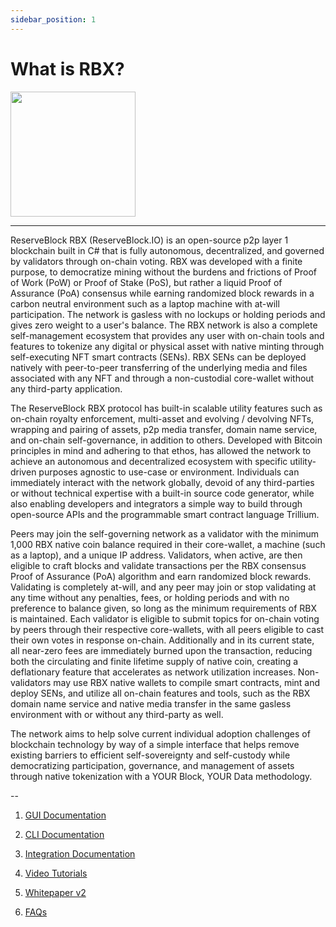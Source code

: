 ```yaml
---
sidebar_position: 1
---
```



# What is RBX?

<img src="/network-assets/rbx-metallic-cube.png" width="200" />

---

ReserveBlock RBX (ReserveBlock.IO) is an open-source p2p layer 1 blockchain built in C# that is fully autonomous, decentralized, and governed by validators through on-chain voting.  RBX was developed with a finite purpose, to democratize mining without the burdens and frictions of Proof of Work (PoW) or Proof of Stake (PoS), but rather a liquid Proof of Assurance (PoA) consensus while earning randomized block rewards in a carbon neutral environment such as a laptop machine with at-will participation.  The network is gasless with no lockups or holding periods and gives zero weight to a user's balance.  The RBX network is also a complete self-management ecosystem that provides any user with on-chain tools and features to tokenize any digital or physical asset with native minting through self-executing NFT smart contracts (SENs).  RBX SENs can be deployed natively with peer-to-peer transferring of the underlying media and files associated with any NFT and through a non-custodial core-wallet without any third-party application. 

The ReserveBlock RBX protocol has built-in scalable utility features such as on-chain royalty enforcement, multi-asset and evolving / devolving NFTs, wrapping and pairing of assets, p2p media transfer, domain name service, and on-chain self-governance, in addition to others.  Developed with Bitcoin principles in mind and adhering to that ethos, has allowed the network to achieve an autonomous and decentralized ecosystem with specific utility-driven purposes agnostic to use-case or environment. Individuals can immediately interact with the network globally, devoid of any third-parties or without technical expertise with a built-in source code generator, while also enabling developers and integrators a simple way to build through open-source APIs and the programmable smart contract language Trillium.  

Peers may join the self-governing network as a validator with the minimum 1,000 RBX native coin balance required in their core-wallet, a machine (such as a laptop), and a unique IP address.  Validators, when active, are then eligible to craft blocks and validate transactions per the RBX consensus Proof of Assurance (PoA) algorithm and earn randomized block rewards. Validating is completely at-will, and any peer may join or stop validating at any time without any penalties, fees, or holding periods and with no preference to balance given, so long as the minimum requirements of RBX is maintained.  Each validator is eligible to submit topics for on-chain voting by peers through their respective core-wallets, with all peers eligible to cast their own votes in response on-chain.  Additionally and in its current state, all near-zero fees are immediately burned upon the transaction,  reducing both the circulating and finite lifetime supply of native coin, creating a deflationary feature that accelerates as network utilization increases.  Non-validators may use RBX native wallets to compile smart contracts, mint and deploy SENs, and utilize all on-chain features and tools, such as the RBX domain name service and native media transfer in the same gasless environment with or without any third-party as well.

The network aims to help solve current individual adoption challenges of blockchain technology by way of a simple interface that helps remove existing barriers to efficient self-sovereignty and self-custody while democratizing participation, governance, and management of assets through native tokenization with a YOUR Block, YOUR Data methodology.  


--

1. [GUI Documentation](/docs/GUI/)

2. [CLI Documentation](/docs/CLI/)

3. [Integration Documentation](/docs/integration/)

4. [Video Tutorials](/docs/FAQs/video-tutorials/)

4. [Whitepaper v2](/docs/documents/whitepaper-v2/)

4. [FAQs](/docs/FAQs/)
